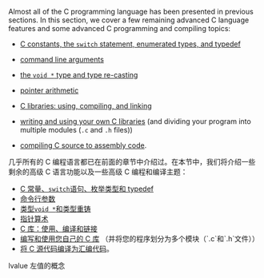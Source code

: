 Almost all of the C programming language has been presented in previous sections. In this section, we cover a few remaining advanced C language features and some advanced C programming and compiling topics:

- [C constants, the `switch` statement, enumerated types, and typedef](https://diveintosystems.org/book/C2-C_depth/advanced_switch.html#_c_switch_stmt_)
    
- [command line arguments](https://diveintosystems.org/book/C2-C_depth/advanced_cmd_line_args.html#_c_cmd_line_args_)
    
- [the `void *` type and type re-casting](https://diveintosystems.org/book/C2-C_depth/advanced_voidstar.html#_c_voidstar_recasting_)
    
- [pointer arithmetic](https://diveintosystems.org/book/C2-C_depth/advanced_pointer_arithmetic.html#_c_ptr_arith_)
    
- [C libraries: using, compiling, and linking](https://diveintosystems.org/book/C2-C_depth/advanced_libraries.html#_c_link_load_)
    
- [writing and using your own C libraries](https://diveintosystems.org/book/C2-C_depth/advanced_writing_libraries.html#_c_libraries_) (and dividing your program into multiple modules (`.c` and `.h` files))
    
- [compiling C source to assembly code](https://diveintosystems.org/book/C2-C_depth/advanced_assembly.html#_c_compiling_to_assemb_).


几乎所有的 C 编程语言都已在前面的章节中介绍过。在本节中，我们将介绍一些剩余的高级 C 语言功能以及一些高级 C 编程和编译主题：
- [C 常量、`switch`语句、枚举类型和 typedef](https://diveintosystems.org/book/C2-C_depth/advanced_switch.html#_c_switch_stmt_)
- [命令行参数](https://diveintosystems.org/book/C2-C_depth/advanced_cmd_line_args.html#_c_cmd_line_args_)
- [类型`void *`和类型重铸](https://diveintosystems.org/book/C2-C_depth/advanced_voidstar.html#_c_voidstar_recasting_)
- [指针算术](https://diveintosystems.org/book/C2-C_depth/advanced_pointer_arithmetic.html#_c_ptr_arith_)
- [C 库：使用、编译和链接](https://diveintosystems.org/book/C2-C_depth/advanced_libraries.html#_c_link_load_)
- [编写和使用您自己的 C 库](https://diveintosystems.org/book/C2-C_depth/advanced_writing_libraries.html#_c_libraries_) （并将您的程序划分为多个模块（`.c`和`.h`文件））
- [将 C 源代码编译为汇编代码](https://diveintosystems.org/book/C2-C_depth/advanced_assembly.html#_c_compiling_to_assemb_)。



lvalue 左值的概念
